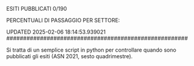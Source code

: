 ESITI PUBBLICATI 0/190 

PERCENTUALI DI PASSAGGIO PER SETTORE:

UPDATED 2025-02-06 18:14:53.939021
###################################################### 

Si tratta di un semplice script in python per controllare quando sono pubblicati gli esiti (ASN 2021, sesto quadrimestre).

